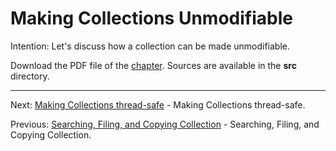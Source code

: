 # Making Collections Unmodifiable

Intention: Let's discuss how a collection can be made unmodifiable.

Download the PDF file of the [chapter](chapter_42.pdf). Sources are available in the <b>src</b> directory. 

<hr>

Next: [Making Collections thread-safe](chapter_43.md "Making Collections thread-safe") - Making Collections thread-safe.

Previous: [Searching, Filing, and Copying Collection](chapter_41.md "Searching, Filing, and Copying Collection") - 
Searching, Filing, and Copying Collection.